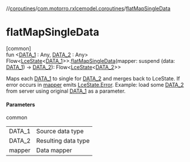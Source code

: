 //[coroutines](../../index.md)/[com.motorro.rxlcemodel.coroutines](index.md)/[flatMapSingleData](flat-map-single-data.md)

# flatMapSingleData

[common]\
fun &lt;[DATA_1](flat-map-single-data.md) : Any, [DATA_2](flat-map-single-data.md) : Any&gt; Flow&lt;[LceState](../../../lce/lce/com.motorro.rxlcemodel.lce/-lce-state/index.md)&lt;[DATA_1](flat-map-single-data.md)&gt;&gt;.[flatMapSingleData](flat-map-single-data.md)(mapper: suspend (data: [DATA_1](flat-map-single-data.md)) -&gt; [DATA_2](flat-map-single-data.md)): Flow&lt;[LceState](../../../lce/lce/com.motorro.rxlcemodel.lce/-lce-state/index.md)&lt;[DATA_2](flat-map-single-data.md)&gt;&gt;

Maps each [DATA_1](flat-map-single-data.md) to single for [DATA_2](flat-map-single-data.md) and merges back to LceState. If error occurs in [mapper](flat-map-single-data.md) emits [LceState.Error](../../../lce/lce/com.motorro.rxlcemodel.lce/-lce-state/-error/index.md). Example: load some [DATA_2](flat-map-single-data.md) from server using original [DATA_1](flat-map-single-data.md) as a parameter.

#### Parameters

common

| | |
|---|---|
| DATA_1 | Source data type |
| DATA_2 | Resulting data type |
| mapper | Data mapper |
